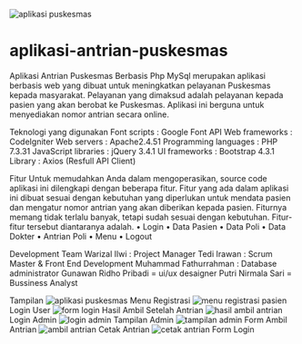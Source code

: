 ![aplikasi puskesmas](https://user-images.githubusercontent.com/52597151/149161767-d3b94384-f5da-4022-bc47-7fc0130e266b.png)
# aplikasi-antrian-puskesmas
Aplikasi Antrian Puskesmas Berbasis Php MySql merupakan aplikasi berbasis web yang dibuat untuk meningkatkan pelayanan Puskesmas kepada masyarakat. Pelayanan yang dimaksud adalah pelayanan kepada pasien yang akan berobat ke Puskesmas. Aplikasi ini berguna untuk menyediakan nomor antrian secara online.

Teknologi yang digunakan
Font scripts          : Google Font API
Web frameworks        : CodeIgniter
Web servers           : Apache2.4.51
Programming languages : PHP 7.3.31
JavaScript libraries  : jQuery 3.4.1
UI frameworks         : Bootstrap 4.3.1
Library               : Axios (Resfull API Client)


Fitur
Untuk memudahkan Anda dalam mengoperasikan, source code aplikasi ini dilengkapi dengan beberapa fitur. Fitur yang ada dalam aplikasi ini dibuat sesuai dengan kebutuhan yang diperlukan untuk mendata pasien dan mengatur nomor antrian yang akan diberikan kepada pasien. Fiturnya memang tidak terlalu banyak, tetapi sudah sesuai dengan kebutuhan. Fitur-fitur tersebut diantaranya adalah.
•	Login
•	Data Pasien
•	Data Poli
•	Data Dokter
•	Antrian Poli
•	Menu
•	Logout

Development Team
Warizal Ilwi : Project Manager
Tedi Irawan : Scrum Master & Front End Development
Muhammad Fathurrahman : Database administrator
Gunawan Ridho Pribadi = ui/ux desaigner
Putri Nirmala Sari = Bussiness Analyst

Tampilan
![aplikasi puskesmas](https://user-images.githubusercontent.com/52597151/149165853-1756bb62-7457-46a1-8cbf-1134e0c20d60.png)
Menu Registrasi
![menu registrasi pasien](https://user-images.githubusercontent.com/52597151/149165873-af0751ed-44a2-4d00-965d-45e3597a209f.png)
Login User
![form login](https://user-images.githubusercontent.com/52597151/149165862-f7dcd7aa-1e30-454d-99be-8a68346424f2.png)
Hasil Ambil Setelah Antrian
![hasil ambil antrian](https://user-images.githubusercontent.com/52597151/149165864-ea607a65-808f-4bee-9b79-8725090ca1c7.png)
Login Admin
![login admin](https://user-images.githubusercontent.com/52597151/149165866-13477723-f952-40d2-9f96-6594873b75c2.png)
Tampilan Admin
![tampilan admin](https://user-images.githubusercontent.com/52597151/149165874-19eb0ed3-5869-4cc2-9792-63679f5c15fb.png)
Form Ambil Antrian
![ambil antrian](https://user-images.githubusercontent.com/52597151/149165849-4229168d-c55a-4dc8-a27b-50653d9fcb3b.png)
Cetak Antrian
![cetak antrian](https://user-images.githubusercontent.com/52597151/149165859-5b9cb837-0aa9-4436-a8d5-444b80597ff8.png)
Form Login


